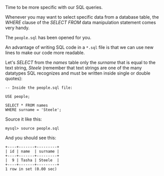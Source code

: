 Time to be more specific with our SQL queries. 

Whenever you may want to select specific data from a database table, the _WHERE_ clause of the _SELECT FROM_ data manipulation statement comes very handy.

The `people.sql` has been opened for you. 

An advantage of writing SQL code in a `*.sql` file is that we can use new lines to make our code more readable.

Let's _SELECT_ from the _names_ table only the _surname_ that is equal to the text string, _Steele_ (remember that text strings are one of the many datatypes SQL recognizes and must be written inside single or double quotes):

```
-- Inside the people.sql file:

USE people;

SELECT * FROM names 
WHERE surname = 'Steele';
```

Source it like this: 

```
mysql> source people.sql
```
And you should see this:
```
+----+-------+---------+
| id | name  | surname |
+----+-------+---------+
|  9 | Tasha | Steele  |
+----+-------+---------+
1 row in set (0.00 sec)
```